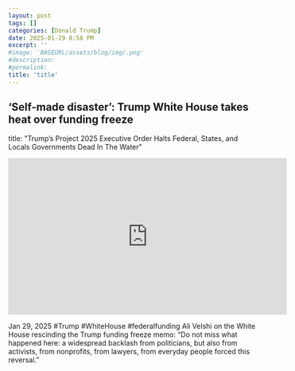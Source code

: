```yaml
---
layout: post
tags: []
categories: [Donald Trump]
date: 2025-01-29 8:58 PM
excerpt: ''
#image: 'BASEURL/assets/blog/img/.png'
#description:
#permalink:
title: 'title'
---
```



## ‘Self-made disaster’: Trump White House takes heat over funding freeze

title: "Trump’s Project 2025 Executive Order Halts Federal, States, and Locals Governments Dead In The Water"
<iframe width="560" height="315" src="https://www.youtube.com/embed/c_HG9dTbQ1o?si=hlKYMy3PdJFb3wew" title="YouTube video player" frameborder="0" allow="accelerometer; autoplay; clipboard-write; encrypted-media; gyroscope; picture-in-picture; web-share" referrerpolicy="strict-origin-when-cross-origin" allowfullscreen></iframe>

Jan 29, 2025  #Trump #WhiteHouse #federalfunding
Ali Velshi on the White House rescinding the Trump funding freeze memo: “Do not miss what happened here: a widespread backlash from politicians, but also from activists, from nonprofits, from lawyers, from everyday people forced this reversal.”